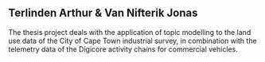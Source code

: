 ## Terlinden Arthur & Van Nifterik Jonas
The thesis project deals with the application of topic modelling to the land use data of the City of Cape Town industrial survey, in combination with the telemetry data of the Digicore activity chains for commercial vehicles. 

